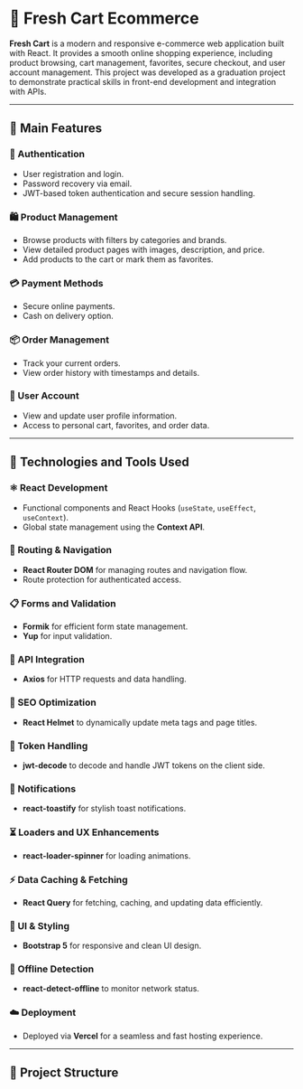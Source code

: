 # 🛒 Fresh Cart Ecommerce

**Fresh Cart** is a modern and responsive e-commerce web application built with React. It provides a smooth online shopping experience, including product browsing, cart management, favorites, secure checkout, and user account management. This project was developed as a graduation project to demonstrate practical skills in front-end development and integration with APIs.

---

## 🚀 Main Features

### 🔐 Authentication
- User registration and login.
- Password recovery via email.
- JWT-based token authentication and secure session handling.

### 🛍️ Product Management
- Browse products with filters by categories and brands.
- View detailed product pages with images, description, and price.
- Add products to the cart or mark them as favorites.

### 💳 Payment Methods
- Secure online payments.
- Cash on delivery option.

### 📦 Order Management
- Track your current orders.
- View order history with timestamps and details.

### 👤 User Account
- View and update user profile information.
- Access to personal cart, favorites, and order data.

---

## 🧠 Technologies and Tools Used

### ⚛️ React Development
- Functional components and React Hooks (`useState`, `useEffect`, `useContext`).
- Global state management using the **Context API**.

### 🧭 Routing & Navigation
- **React Router DOM** for managing routes and navigation flow.
- Route protection for authenticated access.

### 📋 Forms and Validation
- **Formik** for efficient form state management.
- **Yup** for input validation.

### 🔗 API Integration
- **Axios** for HTTP requests and data handling.

### 🔎 SEO Optimization
- **React Helmet** to dynamically update meta tags and page titles.

### 🔐 Token Handling
- **jwt-decode** to decode and handle JWT tokens on the client side.

### 🔔 Notifications
- **react-toastify** for stylish toast notifications.

### ⏳ Loaders and UX Enhancements
- **react-loader-spinner** for loading animations.

### ⚡ Data Caching & Fetching
- **React Query** for fetching, caching, and updating data efficiently.

### 🎨 UI & Styling
- **Bootstrap 5** for responsive and clean UI design.

### 📶 Offline Detection
- **react-detect-offline** to monitor network status.

### ☁️ Deployment
- Deployed via **Vercel** for a seamless and fast hosting experience.

---

## 📁 Project Structure

